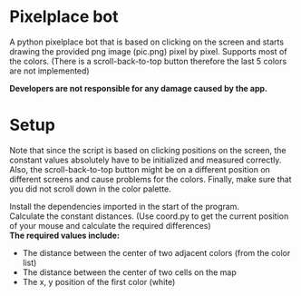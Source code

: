 # Pixelplace bot

A python pixelplace bot that is based on clicking on the screen and starts drawing the provided png image (pic.png) pixel by pixel. Supports most of the colors. (There is a scroll-back-to-top button therefore the last 5 colors are not implemented)

**Developers are not responsible for any damage caused by the app.**

# Setup

Note that since the script is based on clicking positions on the screen, the constant values absolutely have to be initialized and measured correctly. Also, the scroll-back-to-top button might be on a different position on different screens and cause problems for the colors. Finally, make sure that you did not scroll down in the color palette.  

Install the dependencies imported in the start of the program.  
Calculate the constant distances. (Use coord.py to get the current position of your mouse and calculate the required differences)  
**The required values include:**
- The distance between the center of two adjacent colors (from the color list)
- The distance between the center of two cells on the map
- The x, y position of the first color (white)
